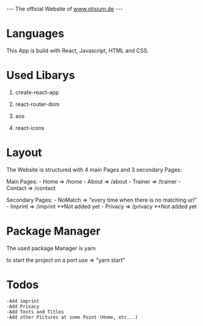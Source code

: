 --- The official Website of www.otisium.de ---

# Languages

This App is build with React, Javascript, HTML and CSS.

# Used Libarys

1. create-react-app

2. react-router-dom

3. aos

4. react-icons

# Layout

The Website is structured with 4 main Pages and 3 secondary Pages:

Main Pages: 
    - Home => /home 
    - About => /about 
    - Trainer => /trainer 
    - Contact => /contact

Secondary Pages: 
    - NoMatch => "every time when there is no matching url" 
    - Imprint => /imprint **Not added yet 
    - Privacy => /privacy **Not added yet

# Package Manager

The used package Manager is yarn

to start the project on a port use => "yarn start"

# Todos

    -Add imprint
    -Add Privacy
    -Add Texts and Titles
    -Add other Pictures at some Point (Home, etc...)


